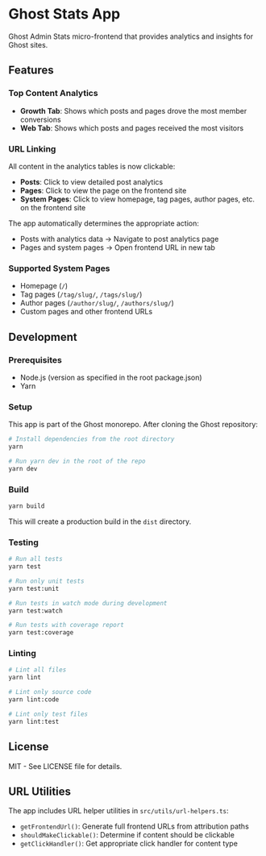 # Ghost Stats App

Ghost Admin Stats micro-frontend that provides analytics and insights for Ghost sites.

## Features

### Top Content Analytics
- **Growth Tab**: Shows which posts and pages drove the most member conversions
- **Web Tab**: Shows which posts and pages received the most visitors

### URL Linking
All content in the analytics tables is now clickable:
- **Posts**: Click to view detailed post analytics
- **Pages**: Click to view the page on the frontend site
- **System Pages**: Click to view homepage, tag pages, author pages, etc. on the frontend site

The app automatically determines the appropriate action:
- Posts with analytics data → Navigate to post analytics page
- Pages and system pages → Open frontend URL in new tab

### Supported System Pages
- Homepage (`/`)
- Tag pages (`/tag/slug/`, `/tags/slug/`)
- Author pages (`/author/slug/`, `/authors/slug/`)
- Custom pages and other frontend URLs

## Development

### Prerequisites

- Node.js (version as specified in the root package.json)
- Yarn

### Setup

This app is part of the Ghost monorepo. After cloning the Ghost repository:

```bash
# Install dependencies from the root directory
yarn

# Run yarn dev in the root of the repo
yarn dev
```

### Build

```bash
yarn build
```

This will create a production build in the `dist` directory.

### Testing

```bash
# Run all tests
yarn test

# Run only unit tests
yarn test:unit

# Run tests in watch mode during development
yarn test:watch

# Run tests with coverage report
yarn test:coverage
```

### Linting

```bash
# Lint all files
yarn lint

# Lint only source code
yarn lint:code

# Lint only test files
yarn lint:test
```

## License

MIT - See LICENSE file for details.

## URL Utilities

The app includes URL helper utilities in `src/utils/url-helpers.ts`:

- `getFrontendUrl()`: Generate full frontend URLs from attribution paths
- `shouldMakeClickable()`: Determine if content should be clickable
- `getClickHandler()`: Get appropriate click handler for content type

